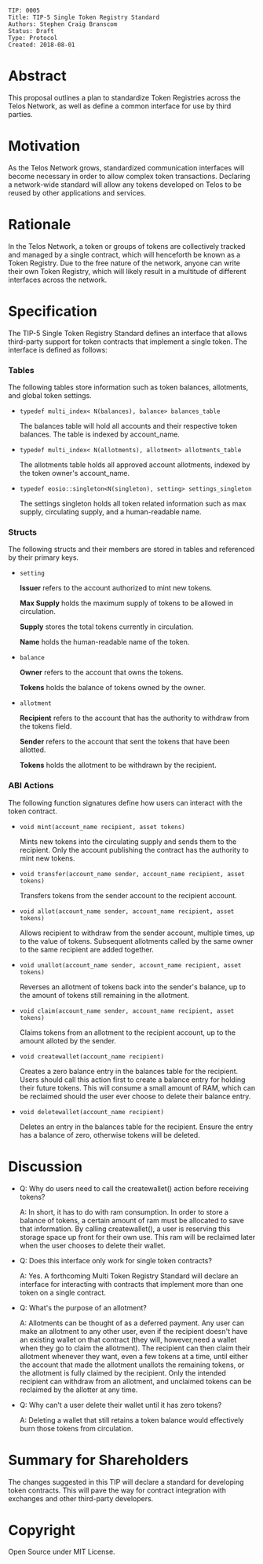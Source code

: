     TIP: 0005
    Title: TIP-5 Single Token Registry Standard
    Authors: Stephen Craig Branscom
    Status: Draft
    Type: Protocol
    Created: 2018-08-01

# Abstract

This proposal outlines a plan to standardize Token Registries across the Telos Network, as well as define a common interface for use by third parties.

# Motivation

As the Telos Network grows, standardized communication interfaces will become necessary in order to allow complex token transactions. Declaring a network-wide standard will allow any tokens developed on Telos to be reused by other applications and services.

# Rationale

In the Telos Network, a token or groups of tokens are collectively tracked and managed by a single contract, which will henceforth be known as a Token Registry. Due to the free nature of the network, anyone can write their own Token Registry, which will likely result in a multitude of different interfaces across the network.

# Specification

The TIP-5 Single Token Registry Standard defines an interface that allows third-party support for token contracts that implement a single token. The interface is defined as follows:

### Tables

The following tables store information such as token balances, allotments, and global token settings.

* `typedef multi_index< N(balances), balance> balances_table`

    The balances table will hold all accounts and their respective token balances. The table is indexed by account_name.

* `typedef multi_index< N(allotments), allotment> allotments_table`

    The allotments table holds all approved account allotments, indexed by the token owner's account_name.

* `typedef eosio::singleton<N(singleton), setting> settings_singleton`

    The settings singleton holds all token related information such as max supply, circulating supply, and a human-readable name.

### Structs

The following structs and their members are stored in tables and referenced by their primary keys.

* `setting`

    **Issuer** refers to the account authorized to mint new tokens.

    **Max Supply** holds the maximum supply of tokens to be allowed in circulation.

    **Supply** stores the total tokens currently in circulation.

    **Name** holds the human-readable name of the token.

* `balance`

    **Owner** refers to the account that owns the tokens.

    **Tokens** holds the balance of tokens owned by the owner.

* `allotment`

    **Recipient** refers to the account that has the authority to withdraw from the tokens field.

    **Sender** refers to the account that sent the tokens that have been allotted.
    
    **Tokens** holds the allotment to be withdrawn by the recipient.

### ABI Actions

The following function signatures define how users can interact with the token contract.

* `void mint(account_name recipient, asset tokens)`

    Mints new tokens into the circulating supply and sends them to the recipient. Only the account publishing the contract has the authority to mint new tokens.

* `void transfer(account_name sender, account_name recipient, asset tokens)`

    Transfers tokens from the sender account to the recipient account.

* `void allot(account_name sender, account_name recipient, asset tokens)`

    Allows recipient to withdraw from the sender account, multiple times, up to the value of tokens. Subsequent allotments called by the same owner to the same recipient are added together.

* `void unallot(account_name sender, account_name recipient, asset tokens)`

    Reverses an allotment of tokens back into the sender's balance, up to the amount of tokens still remaining in the allotment.

* `void claim(account_name sender, account_name recipient, asset tokens)`

    Claims tokens from an allotment to the recipient account, up to the amount alloted by the sender.

* `void createwallet(account_name recipient)`

    Creates a zero balance entry in the balances table for the recipient. Users should call this action first to create a balance entry for holding their future tokens. This will consume a small amount of RAM, which can be reclaimed should the user ever choose to delete their balance entry.

* `void deletewallet(account_name recipient)`

    Deletes an entry in the balances table for the recipient. Ensure the entry has a balance of zero, otherwise tokens will be deleted.

# Discussion

* Q: Why do users need to call the createwallet() action before receiving tokens?

    A: In short, it has to do with ram consumption. In order to store a balance of tokens, a certain amount of ram must be allocated to save that information. By calling createwallet(), a user is reserving this storage space up front for their own use. This ram will be reclaimed later when the user chooses to delete their wallet.

* Q: Does this interface only work for single token contracts?

    A: Yes. A forthcoming Multi Token Registry Standard will declare an interface for interacting with contracts that implement more than one token on a single contract.

* Q: What's the purpose of an allotment?

    A: Allotments can be thought of as a deferred payment. Any user can make an allotment to any other user, even if the recipient doesn't have an existing wallet on that contract (they will, however,need a wallet when they go to claim the allotment). The recipient can then claim their allotment whenever they want, even a few tokens at a time, until either the account that made the allotment unallots the remaining tokens, or the allotment is fully claimed by the recipient. Only the intended recipient can withdraw from an allotment, and unclaimed tokens can be reclaimed by the allotter at any time.

* Q: Why can't a user delete their wallet until it has zero tokens?

    A: Deleting a wallet that still retains a token balance would effectively burn those tokens from circulation.

# Summary for Shareholders

The changes suggested in this TIP will declare a standard for developing token contracts. This will pave the way for contract integration with exchanges and other third-party developers.

# Copyright

Open Source under MIT License.
